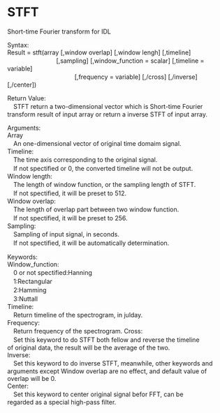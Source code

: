 # STFT
Short-time Fourier transform for IDL

Syntax:  
Result = stft(array [,window overlap] [,window lengh] [,timeline]  
　　　　　　　　[,sampling] [,window_function = scalar] [,timeline = variable]  
　　　　　　　　　　　[,frequency = variable] [,/cross] [,/inverse] [,/center])  

Return Value:  
　STFT return a two-dimensional vector which is Short-time Fourier  
transform result of input array or return a inverse STFT of input array.  
  
Arguments:  
Array  
　An one-dimensional vector of original time domaim signal.  
Timeline:  
　The time axis corresponding to the original signal.  
　If not spectified or 0, the converted timeline will not be output.  
Window length:  
　The length of window function, or the sampling length of STFT.  
　If not spectified, it will be preset to 512.  
Window overlap:  
　The length of overlap part between two window function.  
　If not spectified, it will be preset to 256.  
Sampling:  
　Sampling of input signal, in seconds.  
　If not spectified, it will be automatically determination.  
  
Keywords:  
Window_function:  
　0 or not spectified:Hanning  
　1:Rectangular  
　2:Hamming  
　3:Nuttall  
Timeline:  
　Return timeline of the spectrogram, in julday.  
Frequency:  
　Return frequency of the spectrogram. 
Cross:  
　Set this keyword to do STFT both fellow and reverse the timeline  
of original data, the result will be the average of the two.  
Inverse:  
　Set this keyword to do inverse STFT, meanwhile, other keywords and  
arguments except Window overlap are no effect, and default value of  
overlap will be 0.  
Center:  
　Set this keyword to center original signal befor FFT, can be  
regarded as a special high-pass filter.